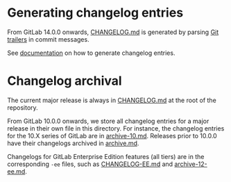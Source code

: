 # Generating changelog entries

From GitLab 14.0.0 onwards, [CHANGELOG.md](../CHANGELOG.md) is generated
by parsing [Git trailers](https://git-scm.com/docs/git-interpret-trailers)
in commit messages.

See [documentation](https://docs.gitlab.com/ee/development/changelog.html#how-to-generate-a-changelog-entry)
on how to generate changelog entries.

# Changelog archival

The current major release is always in [CHANGELOG.md](../CHANGELOG.md) at the
root of the repository.

From GitLab 10.0.0 onwards, we store all changelog entries for a major release
in their own file in this directory. For instance, the changelog entries for the
10.X series of GitLab are in [archive-10.md](archive-10.md). Releases prior to
10.0.0 have their changelogs archived in [archive.md](archive.md).

Changelogs for GitLab Enterprise Edition features (all tiers) are in the
corresponding `-ee` files, such as [CHANGELOG-EE.md](../CHANGELOG-EE.md) and
[archive-12-ee.md](archive-12-ee.md).
